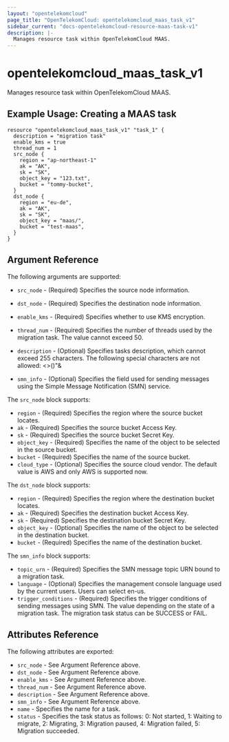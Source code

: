 ```yaml
---
layout: "opentelekomcloud"
page_title: "OpenTelekomCloud: opentelekomcloud_maas_task_v1"
sidebar_current: "docs-opentelekomcloud-resource-maas-task-v1"
description: |-
  Manages resource task within OpenTelekomCloud MAAS.
---
```


# opentelekomcloud\_maas\_task\_v1

Manages resource task within OpenTelekomCloud MAAS.

## Example Usage:  Creating a MAAS task

```hcl
resource "opentelekomcloud_maas_task_v1" "task_1" {
  description = "migration task"
  enable_kms = true
  thread_num = 1
  src_node {
    region = "ap-northeast-1"
    ak = "AK",
	sk = "SK",
    object_key = "123.txt",
    bucket = "tommy-bucket",
  }
  dst_node {
    region = "eu-de",
    ak = "AK",
    sk = "SK",
    object_key = "maas/",
    bucket = "test-maas",
  }
}
```

## Argument Reference

The following arguments are supported:

* `src_node` - (Required) Specifies the source node information.

* `dst_node` - (Required) Specifies the destination node information.

* `enable_kms` - (Required) Specifies whether to use KMS encryption.

* `thread_num` - (Required) Specifies the number of threads used by the migration
	task. The value cannot exceed 50.

* `description` - (Optional) Specifies tasks description, which cannot exceed 255
	characters. The following special characters are not allowed: <>()"&

* `smn_info` - (Optional) Specifies the field used for sending messages using the
	Simple Message Notification (SMN) service.


The `src_node` block supports:

* `region` - (Required) Specifies the region where the source bucket locates.
* `ak` - (Required) Specifies the source bucket Access Key.
* `sk` - (Required) Specifies the source bucket Secret Key.
* `object_key` - (Required) Specifies the name of the object to be selected in the
    source bucket.
* `bucket` - (Required) Specifies the name of the source bucket.
* `cloud_type` - (Optional) Specifies the source cloud vendor. The default value is
	AWS and only AWS is supported now.

The `dst_node` block supports:

* `region` - (Required) Specifies the region where the destination bucket locates.
* `ak` - (Required) Specifies the destination bucket Access Key.
* `sk` - (Required) Specifies the destination bucket Secret Key.
* `object_key` - (Optional) Specifies the name of the object to be selected in the
    destination bucket.
* `bucket` - (Required) Specifies the name of the destination bucket.

The `smn_info` block supports:

* `topic_urn` - (Required) Specifies the SMN message topic URN bound to a migration
	task.
* `language` - (Optional) Specifies the management console language used by the
	current users. Users can select en-us.
* `trigger_conditions` - (Required) Specifies the trigger conditions of sending messages
	using SMN. The value depending on the state of a migration task. The migration task
	status can be SUCCESS or FAIL.

## Attributes Reference

The following attributes are exported:

* `src_node` - See Argument Reference above.
* `dst_node` - See Argument Reference above.
* `enable_kms` - See Argument Reference above.
* `thread_num` - See Argument Reference above.
* `description` - See Argument Reference above.
* `smn_info` - See Argument Reference above.
* `name` - Specifies the name for a task.
* `status` - Specifies the task status as follows: 0: Not started, 1: Waiting to migrate,
	2: Migrating, 3: Migration paused, 4: Migration failed, 5: Migration succeeded.
